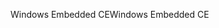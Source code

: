 <span data-ttu-id="d6a78-101">Windows Embedded CE</span><span class="sxs-lookup"><span data-stu-id="d6a78-101">Windows Embedded CE</span></span>